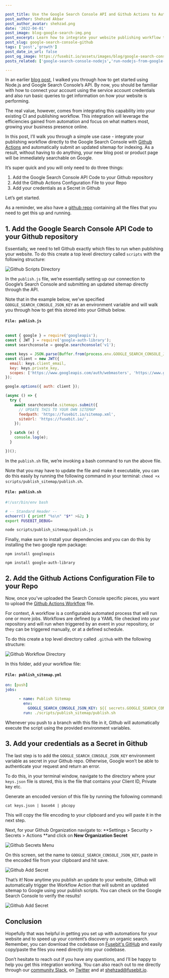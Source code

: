 ```yaml
---

post_title: Use the Google Search Console API and Github Actions to Automate SEO
post_author: Shehzad Akbar
post_author_avatar: shehzad.png
date: '2022-04-01'
post_image: blog-google-search-img.png
post_excerpt: Learn how to integrate your website publishing workflow to automatically submit new content to Google to be indexed and discovered by organic search visitors.
post_slug: google-search-console-github
tags: ['post','growth']
post_date_in_url: false
post_og_image: https://fusebit.io/assets/images/blog/google-search-console-github.png
posts_related: ['google-search-console-nodejs','run-nodejs-from-google-sheets','make-git-your-api',]

---
```


In an earlier [blog post](https://fusebit.io/blog/google-search-console-nodejs/), I walked you through how to get started using Node.js and Google Search Console’s API. By now, you should be familiar with how to connect your account using the service account credentials and also run basic queries to get information on how your website is performing.

The real value, however, comes from integrating this capability into your existing CI and publishing workflow. This integration will  leverage the efficiencies gained from automation and focus on what matters most, growing your business presence online.

In this post, I’ll walk you through a simple use case - integrate your publishing workflow directly to the Google Search Console with [Github Actions](https://docs.github.com/en/actions) and automatically submit an updated sitemap for indexing. As a result, without having to do anything, your new blog post or product page will be immediately searchable on Google.

It’s super quick and you will only need to do three things:

1. Add the Google Search Console API Code to your Github repository
2. Add the Github Actions Configuration File to your Repo
3. Add your credentials as a Secret in Github

Let’s get started. 

As a reminder, we also have a [github repo](https://github.com/fusebit/google-searchconsole-nodejs/tree/main/githubactions) containing all the files that you need to get this up and running.

## 1. Add the Google Search Console API Code to your Github repository

Essentially, we need to tell Github exactly which files to run when publishing your website. To do this create a top level directory called `scripts` with the following structure:

![Github Scripts Directory](blog-gsc-scripts-directory-structure.png 'Github Scripts Directory')

In the `publish.js` file, we’re essentially setting up our connection to Google’s Search Console and submitting an updated sitemap directly through the API.

Note that in the example below, we’ve specified `GOOGLE_SEARCH_CONSOLE_JSON_KEY` as an environment variable and will walk you through how to get this stored into your Github below.

#### **`File: publish.js`**
```javascript

const { google } = require('googleapis');
const { JWT } = require('google-auth-library');
const searchconsole = google.searchconsole('v1');

const keys = JSON.parse(Buffer.from(process.env.GOOGLE_SEARCH_CONSOLE_JSON_KEY, 'base64').toString('utf-8'));
const client = new JWT({
  email: keys.client_email,
  key: keys.private_key,
  scopes: ['https://www.googleapis.com/auth/webmasters', 'https://www.googleapis.com/auth/webmasters.readonly'],
});

google.options({ auth: client });

(async () => {
  try {
    await searchconsole.sitemaps.submit({
      // UPDATE THIS TO YOUR OWN SITEMAP
      feedpath: 'https://fusebit.io/sitemap.xml',
      siteUrl: 'https://fusebit.io/',
    });

  } catch (e) {
    console.log(e);
  }

})();
```

In the `publish.sh` file, we’re invoking a bash command to run the above file. 

Note that you may have to update the file and make it executable, you  can do this easily by running the following command in your terminal: `chmod +x scripts/publish_sitemap/publish.sh`.

#### **`File: publish.sh`**
```bash
#!/usr/bin/env bash

# -- Standard Header --
echoerr() { printf "%s\n" "$*" >&2; }
export FUSEBIT_DEBUG=

node scripts/publish_sitemap/publish.js
```

Finally, make sure to install your dependencies and you can do this by installing the two google npm package:  
 
`npm install googleapis`

`npm install google-auth-library`

## 2. Add the Github Actions Configuration File to your Repo

Now, once you’ve uploaded the Search Console specific pieces, you want to upload the [Github Actions Workflow](https://docs.github.com/en/actions/learn-github-actions/understanding-github-actions#workflows) file.  

For context, A workflow is a configurable automated process that will run one or more jobs. Workflows are defined by a YAML file checked into your repository and will run when triggered by an event in your repository, or they can be triggered manually, or at a defined schedule.

To do this create a top level directory called `.github` with the following structure:

![Github Workflow Directory](blog-gsc-github-workflow-structure.png 'Github Workflow Directory')

In this folder, add your workflow file:

#### **`File: publish_sitemap.yml`**
```yaml
on: [push]
jobs:

      - name: Publish Sitemap
        env: 
          GOOGLE_SEARCH_CONSOLE_JSON_KEY: ${{ secrets.GOOGLE_SEARCH_CONSOLE_JSON_KEY }}
        run: ./scripts/publish_sitemap/publish.sh
```

Whenever you push to a branch with this file in it, Github will automatically execute the script using the provided environment variables. 

## 3. Add your credentials as a Secret in Github

The last step is to add the `GOOGLE_SEARCH_CONSOLE_JSON_KEY` environment variable as secret in your Github repo. Otherwise, Google won’t be able to authenticate your request and return an error.

To do this, in your terminal window, navigate to the directory where your `keys.json` file is stored, this is the file that contains your Client ID, Private key etc.

Generate an encoded version of this file by running the following command: 
 
`cat keys.json | base64 | pbcopy`

This will copy the file encoding to your clipboard and you will paste it in the next step. 

Next, for your Github Organization navigate to: **Settings > Security > Secrets > Actions **and click on **New Organization Secret**

![Github Secrets Menu](blog-gsc-github-org-secrets.png 'Github Secrets Menu')

On this screen, set the name to `GOOGLE_SEARCH_CONSOLE_JSON_KEY`, paste in the encoded file from your clipboard and hit save.

![Github Add Secret](blog-gsc-github-add-secret.png 'Github Add Secret')

That’s it! Now anytime you publish an update to your website, Github will automatically trigger the Workflow Action that will submit an updated sitemap to Google using your publish scripts. You can check on the Google Search Console to verify the results!

![Github Add Secret](blog-gsc-search-console-result.png 'Github Add Secret')

## Conclusion

Hopefully that was helpful in getting you set up with automations for your website and to speed up your content’s discovery on organic search. Remember, you can download the codebase on [Fusebit's GitHub](https://github.com/fusebit/google-searchconsole-nodejs/tree/main/githubactions) and easily copy/paste the files you need directly into your codebase.

Don’t hesitate to reach out if you have any questions, and I’ll be happy to help you get this integration working.  You can also reach out to me directly through our [community Slack](https://join.slack.com/t/fusebitio/shared_invite/zt-qe7uidtf-4cs6OgaomFVgAF_fQZubfg), on [Twitter](https://twitter.com/shehzadakbar) and at [shehzad@fusebit.io](mailto:shehzad@fusebit.io).